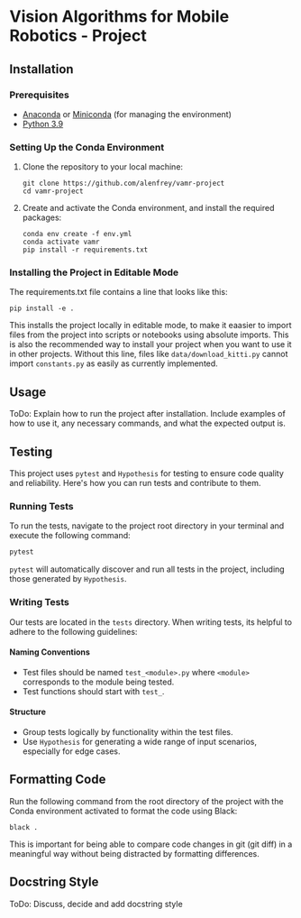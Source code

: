 # Vision Algorithms for Mobile Robotics - Project

## Installation

### Prerequisites
- [Anaconda](https://www.anaconda.com/products/distribution) or [Miniconda](https://docs.conda.io/en/latest/miniconda.html) (for managing the environment)
- [Python 3.9](https://www.python.org/downloads/)

### Setting Up the Conda Environment
1. Clone the repository to your local machine:
   ```
   git clone https://github.com/alenfrey/vamr-project
   cd vamr-project
   ```

2. Create and activate the Conda environment, and install the required packages:
   ```
   conda env create -f env.yml
   conda activate vamr
   pip install -r requirements.txt
   ```

### Installing the Project in Editable Mode

The requirements.txt file contains a line that looks like this:

```
pip install -e .
```
This installs the project locally in editable mode, to make it eaasier to import files from the project into scripts or notebooks using absolute imports. This is also the recommended way to install your project when you want to use it in other projects. Without this line, files like `data/download_kitti.py` cannot import `constants.py` as easily as currently implemented.

## Usage
ToDo: Explain how to run the project after installation. Include examples of how to use it, any necessary commands, and what the expected output is.

## Testing

This project uses `pytest` and `Hypothesis` for testing to ensure code quality and reliability. Here's how you can run tests and contribute to them.

### Running Tests

To run the tests, navigate to the project root directory in your terminal and execute the following command:

```bash
pytest
```

`pytest` will automatically discover and run all tests in the project, including those generated by `Hypothesis`.

### Writing Tests

Our tests are located in the `tests` directory. When writing tests, its helpful to adhere to the following guidelines:

#### Naming Conventions
   - Test files should be named `test_<module>.py` where `<module>` corresponds to the module being tested.
   - Test functions should start with `test_`.

#### Structure
   - Group tests logically by functionality within the test files.
   - Use `Hypothesis` for generating a wide range of input scenarios, especially for edge cases.


## Formatting Code
Run the following command from the root directory of the project with the Conda environment activated to format the code using Black:
   ```
   black .
   ```
   
This is important for being able to compare code changes in git (git diff) in a meaningful way without being distracted by formatting differences.

## Docstring Style
ToDo: Discuss, decide and add docstring style 

